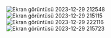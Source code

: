 ![Ekran görüntüsü 2023-12-29 212548](https://github.com/uokaradeniz/Graduate-Thesis-System/assets/77590835/a9945a1b-c425-463f-a59d-3c3dce52a2ba)
![Ekran görüntüsü 2023-12-29 215115](https://github.com/uokaradeniz/Graduate-Thesis-System/assets/77590835/c1cf546e-5985-4f16-b513-98751ab3259a)
![Ekran görüntüsü 2023-12-29 222116](https://github.com/uokaradeniz/Graduate-Thesis-System/assets/77590835/46ceabd4-c513-491f-ab69-db093669c0bd)
![Ekran görüntüsü 2023-12-29 215723](https://github.com/uokaradeniz/Graduate-Thesis-System/assets/77590835/96465e18-b84f-4bae-9840-ca82d9286509)
